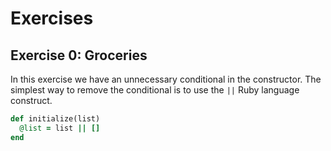 Exercises
=========

Exercise 0: Groceries
---------------------

In this exercise we have an unnecessary conditional in the constructor. The
simplest way to remove the conditional is to use the `||` Ruby language construct.

```ruby
def initialize(list)
  @list = list || []
end
```
